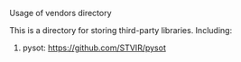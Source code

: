 Usage of vendors directory

This is a directory for storing third-party libraries. Including: 

1. pysot: https://github.com/STVIR/pysot
